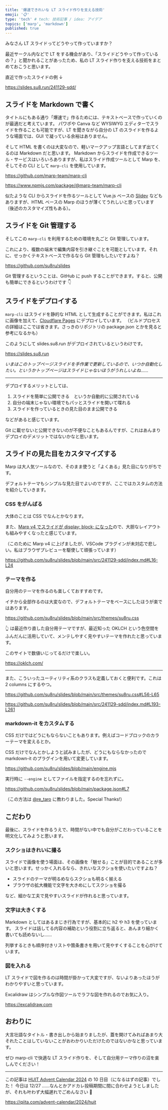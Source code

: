 ```yaml
---
title: '爆速できれいな LT スライド作りを支える技術'
emoji: '📋'
type: 'tech' # tech: 技術記事 / idea: アイデア
topics: ['marp', 'markdown']
published: true
---
```


みなさん LT スライドってどうやって作っていますか？

最近サークル内などで LT をする機会があり、「スライドどうやって作っているの？」と聞かれることがあったため、私の LT スライド作りを支える技術をまとめておこうと思います。

直近で作ったスライドの例 ↓

https://slides.su8.run/241129-sdd/

## スライドを Markdown で書く

タイトルにもある通り「爆速で」作るためには、テキストベースで作っていくのが最適だと考えています。
パワポや Canva など WYSIWYG エディターでスライドを作ることも可能ですが、LT を聞きながら自分の LT のスライドを作るような場面では、GUI で凝っている余裕はありません。

そして HTML を書くのは大変なので、軽いマークアップ言語としてまず出てくるのは Markdown だと思います。
Markdown からスライドを作成できるツール・サービスはいろいろありますが、私はスライド作成ツールとして Marp を、そしてその CLI として `marp-cli` を使用しています。

https://github.com/marp-team/marp-cli

https://www.npmjs.com/package/@marp-team/marp-cli

似たような CLI からスライドを作るツールとして Vue.js ベースの [Slidev](https://sli.dev/) などもありますが、HTML ベースの Marp のほうが薄くてうれしいと思っています（後述のカスタマイズ性もある）。

## スライドを Git 管理する

そしてこの `marp-cli` を利用するための環境を丸ごと Git 管理しています。

これにより、複数の端末で編集内容を引き継ぐことを可能としています。それに、せっかくテキストベースで作るなら Git 管理もしたいですよね？

https://github.com/su8ru/slides

Git 管理するということは、GitHub に push することができます。すると、公開も簡単にできるというわけです 👇

## スライドをデプロイする

`marp-cli` はスライドを静的な HTML として生成することができます。私はこれに画像を加えて、[Cloudflare Pages](https://www.cloudflare.com/ja-jp/developer-platform/products/pages/) にデプロイしています。
（ビルドプロセスの詳細はここでは省きます。さっきのリポジトリの package.json とかを見ると参考になるかも）

このようにして slides.su8.run がデプロイされているというわけです。

https://slides.su8.run

_いまはこのトップページスライドを手作業で更新しているので、いつか自動化したい。というかトップページはスライドじゃないほうがうれしいよね……_

---

デプロイするメリットとしては、

1. スライドを簡単に公開できる　というか自動的に公開されている
2. 自分の端末じゃない環境でもパッとスライドを開いて喋れる
3. スライドを作っているときの見た目のまま公開できる

などがあると感じています。

Git に載せないと公開できないのが不便なこともあるんですが、これはあんまりデプロイのデメリットではないかなと思います。

## スライドの見た目をカスタマイズする

Marp は大人気ツールなので、そのまま使うと「よくある」見た目になりがちです。

デフォルトテーマもシンプルな見た目でよいのですが、ここではカスタムの方法を紹介していきます。

### CSS をがんばる

大体のことは CSS でなんとかなります。

また、[Marp v4 でスライドが display: block; になった](https://github.com/orgs/marp-team/discussions/533)ので、大胆なレイアウトも組みやすくなったと感じています。

（このために Marp v4 に上げましたが、VSCode プラグインが未対応で悲しい。私はブラウザプレビューを駆使して頑張っています）

https://github.com/su8ru/slides/blob/main/src/241129-sdd/index.md#L16-L24

### テーマを作る

自分用のテーマを作るのも楽しくておすすめです。

イチから全部作るのは大変なので、デフォルトテーマをベースにしたほうが楽ではあります。

https://github.com/su8ru/slides/blob/main/src/themes/su8ru.css

👆 は最近作り直した自分用テーマですが、最近知った OKLCH という色空間をふんだんに活用していて、メンテしやすく見やすいテーマを作れたと思っています。

このサイトで数値いじってるだけで楽しい。

https://oklch.com/

---

また、こういったユーティリティ系のクラスも定義しておくと便利です。これは 2 columns にするやつ。

https://github.com/su8ru/slides/blob/main/src/themes/su8ru.css#L56-L65

https://github.com/su8ru/slides/blob/main/src/241129-sdd/index.md#L193-L261

### markdown-it をカスタムする

CSS だけではどうにもならないこともあります。例えばコードブロックのカラーテーマを変えるとか。

CSS だけでなんとかしようと試みましたが、どうにもならなかったので markdown-it のプラグインを用いて変更しています。

https://github.com/su8ru/slides/blob/main/engine.mjs

実行時に `--engine` としてファイルを指定するのを忘れずに。

https://github.com/su8ru/slides/blob/main/package.json#L7

（この方法は [@re_taro](https://zenn.dev/re_taro) に教わりました。Special Thanks!）

## こだわり

最後に、スライドを作るうえで、時間がない中でも自分がこだわっていることを明文化してみようと思います。

### スクショはきれいに撮る

スライドで画像を使う場面は、その画像を「魅せる」ことが目的であることが多いと思います。せっかく入れるなら、きれいなスクショを使いたいですよね？

- スライドのテーマが明るめならスクショも明るく揃える
- ブラウザの拡大機能で文字を大きめにしてスクショを撮る

など、細かな工夫で見やすいスライドが作れると思っています。

### 文字は大きくする

Markdown としてはあるまじき行為ですが、基本的に h2 や h3 を使っています。
スライドは話してる内容の補助という役割に立ち返ると、あんまり細かく書いても読めないし……

列挙するときも順序付きリストや箇条書きを用いて見やすくすることを心がけています。

### 図を入れる

LT スライドで図を作るのは時間が掛かって大変ですが、ないよりあったほうがわかりやすいと思っています。

Excalidraw はシンプルな作図ツールでラフな図を作れるのでお気に入り。

https://excalidraw.com

## おわりに

大言壮語なタイトル・書き出しから始まりましたが、蓋を開けてみればあまり大それたことはしていないことがおわかりいただけたのではないかなと思っています。

ぜひ marp-cli で快適な LT スライド作りを、そして自分用テーマ作りの沼を楽しんでください！

---

この記事は [HUIT Advent Calendar 2024](https://qiita.com/advent-calendar/2024/huit) の 10 日目（になるはずの記事）でした！
今日は 12/27 ……なんとかアドカレ投稿期間に間に合わせようとしましたが、それも叶わず大幅遅れでごめんなさい 🙇

https://qiita.com/advent-calendar/2024/huit
